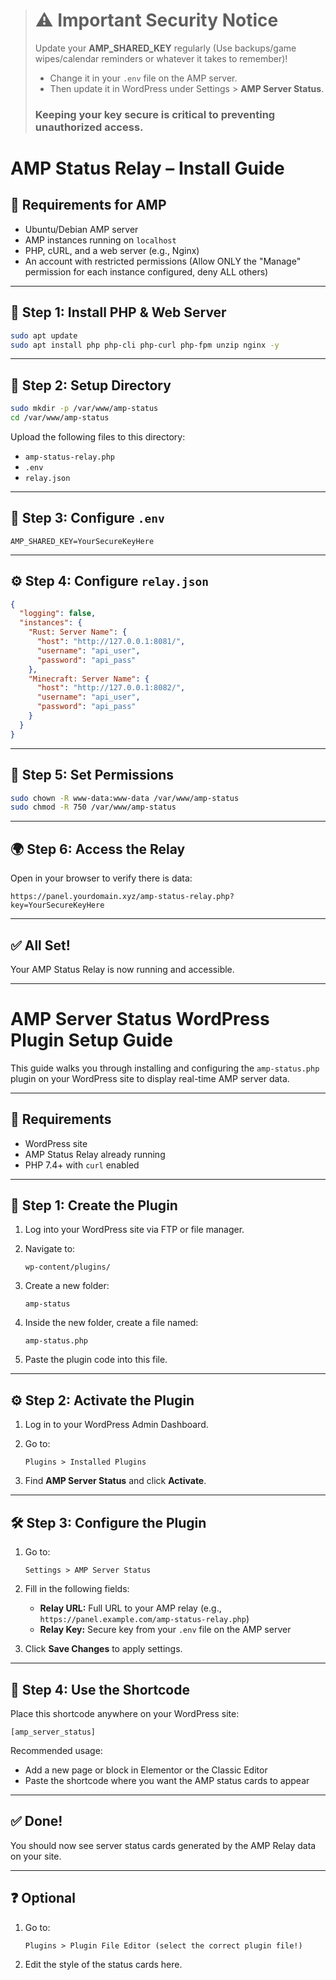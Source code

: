 > # ⚠️ **Important Security Notice**
>
> Update your **AMP_SHARED_KEY** regularly (Use backups/game wipes/calendar reminders or whatever it takes to remember)!
> - Change it in your `.env` file on the AMP server.
> - Then update it in WordPress under Settings > **AMP Server Status**.
> 
> ### Keeping your key secure is critical to preventing unauthorized access.


# AMP Status Relay – Install Guide

## 🧰 Requirements for AMP

- Ubuntu/Debian AMP server  
- AMP instances running on `localhost`  
- PHP, cURL, and a web server (e.g., Nginx)
- An account with restricted permissions (Allow ONLY the "Manage" permission for each instance configured, deny ALL others)

---

## 🔧 Step 1: Install PHP & Web Server

```bash
sudo apt update
sudo apt install php php-cli php-curl php-fpm unzip nginx -y
```

---

## 📂 Step 2: Setup Directory

```bash
sudo mkdir -p /var/www/amp-status
cd /var/www/amp-status
```

Upload the following files to this directory:

- `amp-status-relay.php`
- `.env`
- `relay.json`

---

## 📝 Step 3: Configure `.env`

```env
AMP_SHARED_KEY=YourSecureKeyHere
```

---

## ⚙️ Step 4: Configure `relay.json`

```json
{
  "logging": false,
  "instances": {
    "Rust: Server Name": {
      "host": "http://127.0.0.1:8081/",
      "username": "api_user",
      "password": "api_pass"
    },
    "Minecraft: Server Name": {
      "host": "http://127.0.0.1:8082/",
      "username": "api_user",
      "password": "api_pass"
    }
  }
}
```

---

## 🔐 Step 5: Set Permissions

```bash
sudo chown -R www-data:www-data /var/www/amp-status
sudo chmod -R 750 /var/www/amp-status
```

---

## 🌍 Step 6: Access the Relay

Open in your browser to verify there is data:

```
https://panel.yourdomain.xyz/amp-status-relay.php?key=YourSecureKeyHere
```

---

## ✅ All Set!

Your AMP Status Relay is now running and accessible.

---

# AMP Server Status WordPress Plugin Setup Guide

This guide walks you through installing and configuring the `amp-status.php` plugin on your WordPress site to display real-time AMP server data.

---

## 🧰 Requirements

- WordPress site  
- AMP Status Relay already running  
- PHP 7.4+ with `curl` enabled

---

## 📁 Step 1: Create the Plugin

1. Log into your WordPress site via FTP or file manager.
2. Navigate to:

   ```
   wp-content/plugins/
   ```
3. Create a new folder:

   ```
   amp-status
   ```
4. Inside the new folder, create a file named:

   ```
   amp-status.php
   ```
5. Paste the plugin code into this file.

---

## ⚙️ Step 2: Activate the Plugin

1. Log in to your WordPress Admin Dashboard.
2. Go to:

   ```
   Plugins > Installed Plugins
   ```
3. Find **AMP Server Status** and click **Activate**.

---

## 🛠 Step 3: Configure the Plugin

1. Go to:

   ```
   Settings > AMP Server Status
   ```

2. Fill in the following fields:

   - **Relay URL:** Full URL to your AMP relay (e.g., `https://panel.example.com/amp-status-relay.php`)
   - **Relay Key:** Secure key from your `.env` file on the AMP server

3. Click **Save Changes** to apply settings.

---

## 🧪 Step 4: Use the Shortcode

Place this shortcode anywhere on your WordPress site:

```shortcode
[amp_server_status]
```

Recommended usage:

- Add a new page or block in Elementor or the Classic Editor  
- Paste the shortcode where you want the AMP status cards to appear

---

## ✅ Done!

You should now see server status cards generated by the AMP Relay data on your site.

---

## ❓ Optional

1. Go to:

   ```
   Plugins > Plugin File Editor (select the correct plugin file!)
   ```

2. Edit the style of the status cards here.

